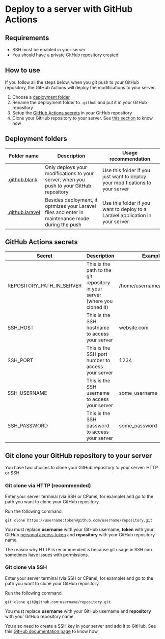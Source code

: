 # Deploy to a server with GitHub Actions

## Requirements

- SSH must be enabled in your server
- You should have a private GitHub repository created

## How to use

If you follow all the steps below, when you git push to your GitHub repository, the GitHub Actions will deploy the modifications to your server.

1. Choose a [deployment folder](#deployment-folders)
2. Rename the deployment folder to `.github` and put it in your GitHub repository
3. Setup the [GitHub Actions secrets]() in your GitHub repository
4. Clone your GitHub repository to your server. See [this section](#git-clone-your-github-repository-to-your-server) to know how

## Deployment folders

<table>
    <thead>
        <tr>
            <th>Folder name</th>
            <th>Description</th>
            <th>Usage recommendation</th>
        </tr>
    </thead>
    <tbody>
        <tr>
            <td><a href=".github.blank">.github.blank</a></td>
            <td>Only deploys your modifications to your server, when you push to your GitHub repository</td>
            <td>Use this folder if you just want to deploy your modifications to your server</td>
        </tr>
        <tr>
            <td><a href=".github.laravel">.github.laravel</a></td>
            <td>Besides deployment, it optmizes your Laravel files and enter in maintenance mode during the push</td>
            <td>Use this folder if you want to deploy to a Laravel application in your server</td>
        </tr>
    </tbody>
</table>

## GitHub Actions secrets

<table>
    <thead>
        <tr>
            <th>Secret</th>
            <th>Description</th>
            <th>Example</th>
        </tr>
    </thead>
    <tbody>
        <tr>
            <td>REPOSITORY_PATH_IN_SERVER</td>
            <td>This is the path to the git repository in your server (where you cloned it)</td>
            <td>/home/username/repository/</td>
        </tr>
        <tr>
            <td>SSH_HOST</td>
            <td>This is the SSH hostname to access your server</td>
            <td>website.com</td>
        </tr>
        <tr>
            <td>SSH_PORT</td>
            <td>This is the SSH port number to access your server</td>
            <td>1234</td>
        </tr>
        <tr>
            <td>SSH_USERNAME</td>
            <td>This is the SSH username to access your server</td>
            <td>some_username</td>
        </tr>
        <tr>
            <td>SSH_PASSWORD</td>
            <td>This is the SSH password to access your server</td>
            <td>some_password</td>
        </tr>
    </tbody>
</table>

## Git clone your GitHub repository to your server

You have two choices to clone your GitHub repository to your server: HTTP or SSH.

### Git clone via HTTP (recommended)

Enter your server terminal (via SSH or CPanel, for example) and go to the path you want to clone your GitHub repository.

Run the following command.

```
git clone https://username:token@github.com/username/repository.git
```

You must replace **username** with your GitHub username, **token** with your GitHub [personal access token](https://docs.github.com/en/authentication/keeping-your-account-and-data-secure/creating-a-personal-access-token) and **repository** with your GitHub repository name.

The reason why HTTP is recommended is because git usage in SSH can sometimes have issues with permissions.

### Git clone via SSH

Enter your server terminal (via SSH or CPanel, for example) and go to the path you want to clone your GitHub repository.

Run the following command.

```
git clone git@github.com:username/repository.git
```

You must replace **username** with your GitHub username and **repository** with your GitHub repository name.

You also need to create a SSH key in your server and add it to GitHub. See this [GitHub documentation page](https://docs.github.com/en/authentication/connecting-to-github-with-ssh/generating-a-new-ssh-key-and-adding-it-to-the-ssh-agent) to know how.
